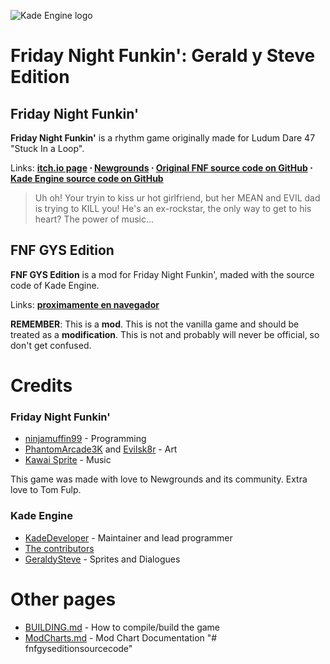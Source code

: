 ![Kade Engine logo](https://user-images.githubusercontent.com/73957019/121099953-78d6f880-c7be-11eb-9b03-bac954ae3f55.png)

# Friday Night Funkin': Gerald y Steve Edition
## Friday Night Funkin'
**Friday Night Funkin'** is a rhythm game originally made for Ludum Dare 47 "Stuck In a Loop".

Links: **[itch.io page](https://ninja-muffin24.itch.io/funkin) ⋅ [Newgrounds](https://www.newgrounds.com/portal/view/770371) ⋅ [Original FNF source code on GitHub](https://github.com/ninjamuffin99/Funkin) ⋅ [Kade Engine source code on GitHub](https://github.com/KadeDev/Kade-Engine)**
> Uh oh! Your tryin to kiss ur hot girlfriend, but her MEAN and EVIL dad is trying to KILL you! He's an ex-rockstar, the only way to get to his heart? The power of music... 

## FNF GYS Edition
**FNF GYS Edition** is a mod for Friday Night Funkin', maded with the source code of Kade Engine.

Links: **[proximamente en navegador](https://funkin.puyo.xyz)**

**REMEMBER**: This is a **mod**. This is not the vanilla game and should be treated as a **modification**. This is not and probably will never be official, so don't get confused.



# Credits
### Friday Night Funkin'
 - [ninjamuffin99](https://twitter.com/ninja_muffin99) - Programming
 - [PhantomArcade3K](https://twitter.com/phantomarcade3k) and [Evilsk8r](https://twitter.com/evilsk8r) - Art
 - [Kawai Sprite](https://twitter.com/kawaisprite) - Music

This game was made with love to Newgrounds and its community. Extra love to Tom Fulp.
### Kade Engine
- [KadeDeveloper](https://twitter.com/KadeDeveloper) - Maintainer and lead programmer
- [The contributors](https://github.com/KadeDev/Kade-Engine/graphs/contributors)
- [GeraldySteve](https://www.youtube.com/channel/UCHANxvdCr6sAdTZwjodJ0FQ) - Sprites and Dialogues

# Other pages
 - [BUILDING.md](https://github.com/KadeDev/Kade-Engine/blob/master/BUILDING.md) - How to compile/build the game
 - [ModCharts.md](https://github.com/KadeDev/Kade-Engine/blob/master/ModCharts.md) - Mod Chart Documentation
"# fnfgyseditionsourcecode" 
